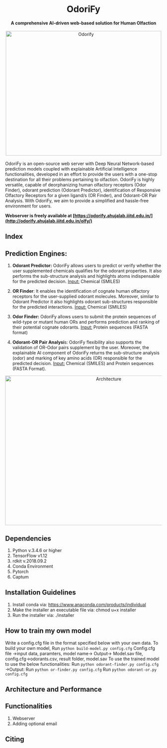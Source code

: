 <div align="center"> <h1>OdoriFy </h1> 
<b>A comprehensive AI-driven web-based solution for Human Olfaction</b>
 </div>
 <br>
<div align="center">
<img src="https://imgur.com/2gJZMWo.gif" alt="Odorify" width="500" height="400"></div>
<br>
OdoriFy is an open-source web server with Deep Neural Network-based prediction models coupled with explainable Artificial Intelligence functionalities, developed in an effort to provide the users with a one-stop destination for all their problems pertaining to olfaction. OdoriFy is highly versatile, capable of deorphanizing human olfactory receptors (Odor Finder), odorant prediction (Odorant Predictor), identification of Responsive Olfactory Receptors for a given ligand/s (OR Finder), and Odorant-OR Pair Analysis. With OdoriFy, we aim to provide a simplified and hassle-free environment for users.

**Webserver is freely available at [https://odorify.ahujalab.iiitd.edu.in/](http://odorify.ahujalab.iiitd.edu.in/olfy/)**


## Index


## Prediction Engines:

1.  **Odorant Predictor:** OdoriFy allows users to predict or verify whether the user supplemented chemicals qualifies for the odorant properties. It also performs the sub-structure analysis and highlights atoms indispensable for the predicted decision. 
<u>Input:</u> Chemical (SMILES)
    
2.  **OR Finder**: It enables the identification of cognate human olfactory receptors for the user-supplied odorant molecules. Moreover, similar to Odorant Predictor it also highlights odorant sub-structures responsible for the predicted interactions. 
<u>Input:</u> Chemical (SMILES)

3.  **Odor Finder:** OdoriFy allows users to submit the protein sequences of wild-type or mutant human ORs and performs prediction and ranking of their potential cognate odorants.
 <u>Input:</u> Protein sequences (FASTA format)

4.  **Odorant-OR Pair Analysi**s: OdoriFy flexibility also supports the validation of OR-Odor pairs supplement by the user. Moreover, the explainable AI component of OdoriFy returns the sub-structure analysis (odor) and marking of key amino acids (OR) responsible for the predicted decision.
 <u>Input:</u> Chemical (SMILES) and Protein sequences (FASTA Format).

<div align="center">
<img src="https://imgur.com/lEmN6Mi.png" alt="Architecture" width="650" height="480"></div>

## Dependencies
1.  Python v.3.4.6 or higher
2.  TensorFlow v1.12
3.  rdkit v.2018.09.2
4. Conda Environment
5. Pytorch
6. Captum


## Installation Guidelines
 1. Install conda via: https://www.anaconda.com/products/individual
 2. Make the installer an executable file via: chmod u+x installer
 3. Run the installer via: ./installer

## How to train my own model 
Write a config.cfg file in the format specified below with your own data. 
To build your own model, Run `python build-model.py config.cfg`
Config.cfg file ->input data, paramters, model name-> 
Output-> Model.sav file,
config.cfg->odorants.csv, result folder, model.sav
To use the trained model to use the below functionalities:
Run `python odorant-finder.py config.cfg`	->Output: 
Run `python or-finder.py config.cfg`
Run `python odorant-or.py config.cfg`

## Architecture and Performance 


## Functionalities
1.  Webserver
2. Adding optional email 

## Citing
